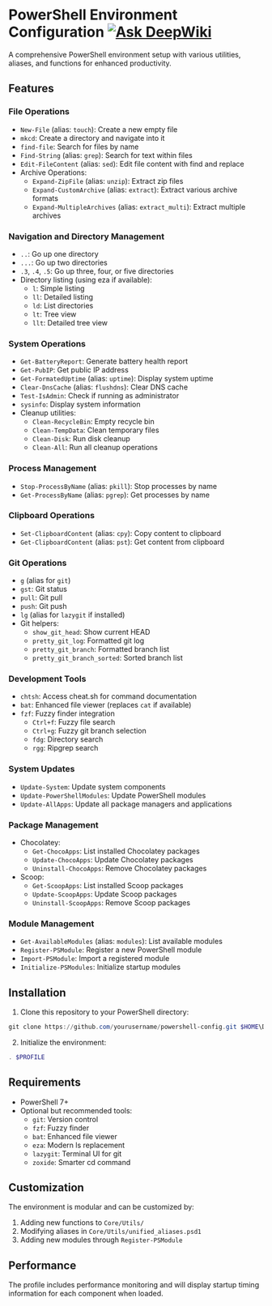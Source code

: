 # PowerShell Environment Configuration [![Ask DeepWiki](https://deepwiki.com/badge.svg)](https://deepwiki.com/tears-mysthrala/PowerShell-profile)

A comprehensive PowerShell environment setup with various utilities, aliases, and functions for enhanced productivity.

## Features

### File Operations
- `New-File` (alias: `touch`): Create a new empty file
- `mkcd`: Create a directory and navigate into it
- `find-file`: Search for files by name
- `Find-String` (alias: `grep`): Search for text within files
- `Edit-FileContent` (alias: `sed`): Edit file content with find and replace
- Archive Operations:
  - `Expand-ZipFile` (alias: `unzip`): Extract zip files
  - `Expand-CustomArchive` (alias: `extract`): Extract various archive formats
  - `Expand-MultipleArchives` (alias: `extract_multi`): Extract multiple archives

### Navigation and Directory Management
- `..`: Go up one directory
- `...`: Go up two directories
- `.3`, `.4`, `.5`: Go up three, four, or five directories
- Directory listing (using eza if available):
  - `l`: Simple listing
  - `ll`: Detailed listing
  - `ld`: List directories
  - `lt`: Tree view
  - `llt`: Detailed tree view

### System Operations
- `Get-BatteryReport`: Generate battery health report
- `Get-PubIP`: Get public IP address
- `Get-FormatedUptime` (alias: `uptime`): Display system uptime
- `Clear-DnsCache` (alias: `flushdns`): Clear DNS cache
- `Test-IsAdmin`: Check if running as administrator
- `sysinfo`: Display system information
- Cleanup utilities:
  - `Clean-RecycleBin`: Empty recycle bin
  - `Clean-TempData`: Clean temporary files
  - `Clean-Disk`: Run disk cleanup
  - `Clean-All`: Run all cleanup operations

### Process Management
- `Stop-ProcessByName` (alias: `pkill`): Stop processes by name
- `Get-ProcessByName` (alias: `pgrep`): Get processes by name

### Clipboard Operations
- `Set-ClipboardContent` (alias: `cpy`): Copy content to clipboard
- `Get-ClipboardContent` (alias: `pst`): Get content from clipboard

### Git Operations
- `g` (alias for `git`)
- `gst`: Git status
- `pull`: Git pull
- `push`: Git push
- `lg` (alias for `lazygit` if installed)
- Git helpers:
  - `show_git_head`: Show current HEAD
  - `pretty_git_log`: Formatted git log
  - `pretty_git_branch`: Formatted branch list
  - `pretty_git_branch_sorted`: Sorted branch list

### Development Tools
- `chtsh`: Access cheat.sh for command documentation
- `bat`: Enhanced file viewer (replaces `cat` if available)
- `fzf`: Fuzzy finder integration
  - `Ctrl+f`: Fuzzy file search
  - `Ctrl+g`: Fuzzy git branch selection
  - `fdg`: Directory search
  - `rgg`: Ripgrep search

### System Updates
- `Update-System`: Update system components
- `Update-PowerShellModules`: Update PowerShell modules
- `Update-AllApps`: Update all package managers and applications

### Package Management
- Chocolatey:
  - `Get-ChocoApps`: List installed Chocolatey packages
  - `Update-ChocoApps`: Update Chocolatey packages
  - `Uninstall-ChocoApps`: Remove Chocolatey packages
- Scoop:
  - `Get-ScoopApps`: List installed Scoop packages
  - `Update-ScoopApps`: Update Scoop packages
  - `Uninstall-ScoopApps`: Remove Scoop packages

### Module Management
- `Get-AvailableModules` (alias: `modules`): List available modules
- `Register-PSModule`: Register a new PowerShell module
- `Import-PSModule`: Import a registered module
- `Initialize-PSModules`: Initialize startup modules

## Installation

1. Clone this repository to your PowerShell directory:
```powershell
git clone https://github.com/yourusername/powershell-config.git $HOME\Documents\PowerShell
```

2. Initialize the environment:
```powershell
. $PROFILE
```

## Requirements

- PowerShell 7+
- Optional but recommended tools:
  - `git`: Version control
  - `fzf`: Fuzzy finder
  - `bat`: Enhanced file viewer
  - `eza`: Modern ls replacement
  - `lazygit`: Terminal UI for git
  - `zoxide`: Smarter cd command

## Customization

The environment is modular and can be customized by:
1. Adding new functions to `Core/Utils/`
2. Modifying aliases in `Core/Utils/unified_aliases.psd1`
3. Adding new modules through `Register-PSModule`

## Performance

The profile includes performance monitoring and will display startup timing information for each component when loaded.
